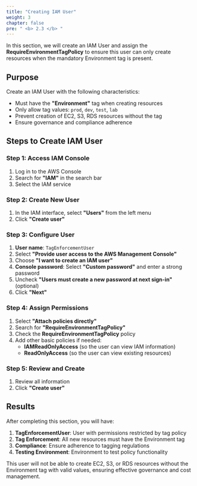 ```yaml
---
title: "Creating IAM User"
weight: 3
chapter: false
pre: " <b> 2.3 </b> "
---
```


In this section, we will create an IAM User and assign the **RequireEnvironmentTagPolicy** to ensure this user can only create resources when the mandatory Environment tag is present.

## Purpose

Create an IAM User with the following characteristics:

- Must have the **"Environment"** tag when creating resources
- Only allow tag values: `prod`, `dev`, `test`, `lab`
- Prevent creation of EC2, S3, RDS resources without the tag
- Ensure governance and compliance adherence

## Steps to Create IAM User

### Step 1: Access IAM Console

1. Log in to the AWS Console
2. Search for **"IAM"** in the search bar
3. Select the IAM service

### Step 2: Create New User

1. In the IAM interface, select **"Users"** from the left menu
2. Click **"Create user"**

### Step 3: Configure User

1. **User name**: `TagEnforcementUser`
2. Select **"Provide user access to the AWS Management Console"**
3. Choose **"I want to create an IAM user"**
4. **Console password**: Select **"Custom password"** and enter a strong password
5. Uncheck **"Users must create a new password at next sign-in"** (optional)
6. Click **"Next"**

### Step 4: Assign Permissions

1. Select **"Attach policies directly"**
2. Search for **"RequireEnvironmentTagPolicy"**
3. Check the **RequireEnvironmentTagPolicy** policy
4. Add other basic policies if needed:
   - **IAMReadOnlyAccess** (so the user can view IAM information)
   - **ReadOnlyAccess** (so the user can view existing resources)

### Step 5: Review and Create

1. Review all information
2. Click **"Create user"**

## Results

After completing this section, you will have:

1. **TagEnforcementUser**: User with permissions restricted by tag policy
2. **Tag Enforcement**: All new resources must have the Environment tag
3. **Compliance**: Ensure adherence to tagging regulations
4. **Testing Environment**: Environment to test policy functionality

This user will not be able to create EC2, S3, or RDS resources without the Environment tag with valid values, ensuring effective governance and cost management.
